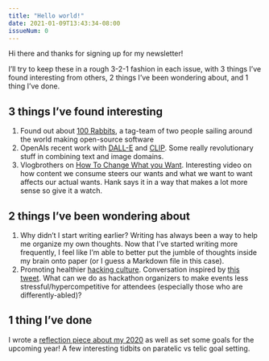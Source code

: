 ```yaml
---
title: "Hello world!"
date: 2021-01-09T13:43:34-08:00
issueNum: 0
---
```


Hi there and thanks for signing up for my newsletter!

I’ll try to keep these in a rough 3-2-1 fashion in each issue, with 3 things I’ve found interesting from others, 2 things I’ve been wondering about, and 1 thing I’ve done.

## 3 things I’ve found interesting

1. Found out about [100 Rabbits](https://100r.co/site/about_us.html), a tag-team of two people sailing around the world making open-source software
2. OpenAIs recent work with [DALL-E](https://openai.com/blog/dall-e/) and [CLIP](https://openai.com/blog/clip/). Some really revolutionary stuff in combining text and image domains.
3. Vlogbrothers on [How To Change What you Want](https://www.youtube.com/watch?v=salgtCpST3A). Interesting video on how content we consume steers our wants and what we want to want affects our actual wants. Hank says it in a way that makes a lot more sense so give it a watch.

## 2 things I’ve been wondering about

1. Why didn’t I start writing earlier? Writing has always been a way to help me organize my own thoughts. Now that I’ve started writing more frequently, I feel like I’m able to better put the jumble of thoughts inside my brain onto paper (or I guess a Markdown file in this case).
2. Promoting healthier [hacking culture](thoughts/hackathons.md). Conversation inspired by [this tweet](https://twitter.com/sarahbdhsn/status/1347666496718213120). What can we do as hackathon organizers to make events less stressful/hypercompetitive for attendees (especially those who are differently-abled)?

## 1 thing I’ve done

I wrote a [reflection piece about my 2020](/posts/2020) as well as set some goals for the upcoming year! A few interesting tidbits on paratelic vs telic goal setting.